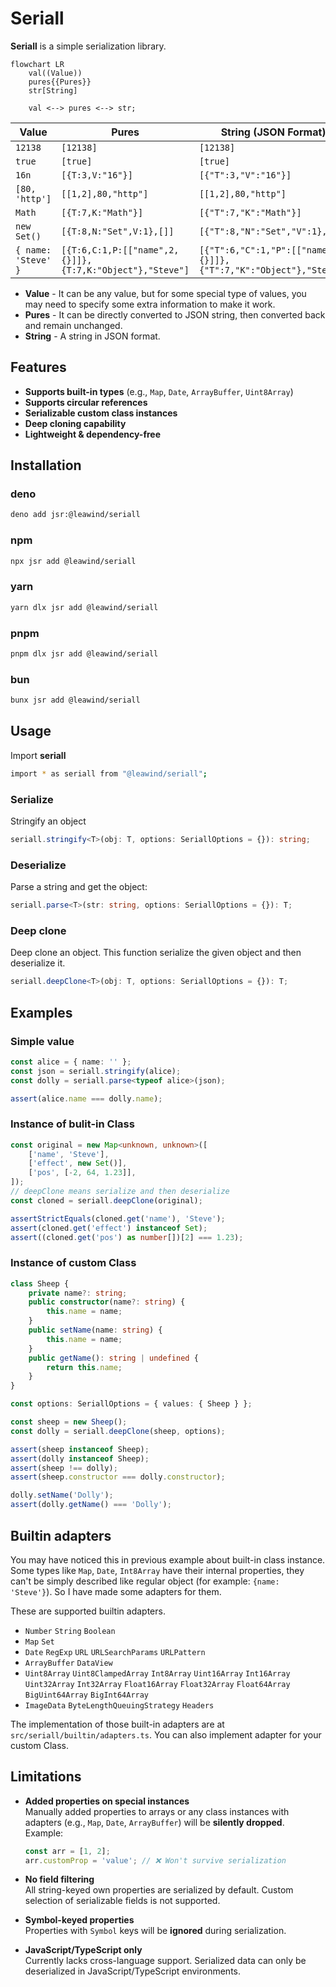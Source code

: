 # Seriall

**Seriall** is a simple serialization library.

```mermaid
flowchart LR
	val((Value))
	pures{{Pures}}
	str[String]

	val <--> pures <--> str;
```

| Value               | Pures                                                    | String (JSON Format)                                               |
| ------------------- | -------------------------------------------------------- | ------------------------------------------------------------------ |
| `12138`             | `[12138]`                                                | `[12138]`                                                          |
| `true`              | `[true]`                                                 | `[true]`                                                           |
| `16n`               | `[{T:3,V:"16"}]`                                         | `[{"T":3,"V":"16"}]`                                               |
| `[80, 'http']`      | `[[1,2],80,"http"]`                                      | `[[1,2],80,"http"]`                                                |
| `Math`              | `[{T:7,K:"Math"}]`                                       | `[{"T":7,"K":"Math"}]`                                             |
| `new Set()`         | `[{T:8,N:"Set",V:1},[]]`                                 | `[{"T":8,"N":"Set","V":1},[]]`                                     |
| `{ name: 'Steve' }` | `[{T:6,C:1,P:[["name",2,{}]]},{T:7,K:"Object"},"Steve"]` | `[{"T":6,"C":1,"P":[["name",2,{}]]},{"T":7,"K":"Object"},"Steve"]` |

- **Value** - It can be any value, but for some special type of values, you may need to specify some extra information to make it work.
- **Pures** - It can be directly converted to JSON string, then converted back and remain unchanged.
- **String** - A string in JSON format.

## Features

- **Supports built-in types** (e.g., `Map`, `Date`, `ArrayBuffer`, `Uint8Array`)
- **Supports circular references**
- **Serializable custom class instances**
- **Deep cloning capability**
- **Lightweight & dependency-free**

## Installation

### deno

```bash
deno add jsr:@leawind/seriall
```

### npm

```bash
npx jsr add @leawind/seriall
```

### yarn

```bash
yarn dlx jsr add @leawind/seriall
```

### pnpm

```bash
pnpm dlx jsr add @leawind/seriall
```

### bun

```bash
bunx jsr add @leawind/seriall
```

## Usage

Import **seriall**

```bash
import * as seriall from "@leawind/seriall";
```

### Serialize

Stringify an object

```ts
seriall.stringify<T>(obj: T, options: SeriallOptions = {}): string;
```

### Deserialize

Parse a string and get the object:

```ts
seriall.parse<T>(str: string, options: SeriallOptions = {}): T;
```

### Deep clone

Deep clone an object. This function serialize the given object and then deserialize it.

```ts
seriall.deepClone<T>(obj: T, options: SeriallOptions = {}): T;
```

## Examples

### Simple value

```ts
const alice = { name: '' };
const json = seriall.stringify(alice);
const dolly = seriall.parse<typeof alice>(json);

assert(alice.name === dolly.name);
```

### Instance of bulit-in Class

```typescript
const original = new Map<unknown, unknown>([
	['name', 'Steve'],
	['effect', new Set()],
	['pos', [-2, 64, 1.23]],
]);
// deepClone means serialize and then deserialize
const cloned = seriall.deepClone(original);

assertStrictEquals(cloned.get('name'), 'Steve');
assert(cloned.get('effect') instanceof Set);
assert((cloned.get('pos') as number[])[2] === 1.23);
```

### Instance of custom Class

```ts
class Sheep {
	private name?: string;
	public constructor(name?: string) {
		this.name = name;
	}
	public setName(name: string) {
		this.name = name;
	}
	public getName(): string | undefined {
		return this.name;
	}
}

const options: SeriallOptions = { values: { Sheep } };

const sheep = new Sheep();
const dolly = seriall.deepClone(sheep, options);

assert(sheep instanceof Sheep);
assert(dolly instanceof Sheep);
assert(sheep !== dolly);
assert(sheep.constructor === dolly.constructor);

dolly.setName('Dolly');
assert(dolly.getName() === 'Dolly');
```

## Builtin adapters

You may have noticed this in previous example about built-in class instance. Some types like `Map`, `Date`, `Int8Array` have their internal properties, they can't be simply described like regular object (for example: `{name: 'Steve'}`). So I have made some adapters for them.

These are supported builtin adapters.

- `Number` `String` `Boolean`
- `Map` `Set`
- `Date` `RegExp` `URL` `URLSearchParams` `URLPattern`
- `ArrayBuffer` `DataView`
- `Uint8Array` `Uint8ClampedArray` `Int8Array` `Uint16Array` `Int16Array` `Uint32Array` `Int32Array` `Float16Array` `Float32Array` `Float64Array` `BigUint64Array` `BigInt64Array`
- `ImageData` `ByteLengthQueuingStrategy` `Headers`

The implementation of those built-in adapters are at `src/seriall/builtin/adapters.ts`. You can also implement adapter for your custom Class.

## Limitations

- **Added properties on special instances**\
  Manually added properties to arrays or any class instances with adapters (e.g., `Map`, `Date`, `ArrayBuffer`) will be **silently dropped**.\
  Example:

  ```ts
  const arr = [1, 2];
  arr.customProp = 'value'; // ❌ Won't survive serialization
  ```

- **No field filtering**\
  All string-keyed own properties are serialized by default. Custom selection of serializable fields is not supported.

- **Symbol-keyed properties**\
  Properties with `Symbol` keys will be **ignored** during serialization.

- **JavaScript/TypeScript only**\
  Currently lacks cross-language support. Serialized data can only be deserialized in JavaScript/TypeScript environments.
